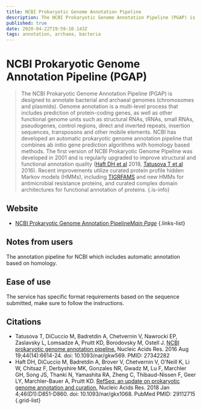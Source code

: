 ```yaml
---
title: NCBI Prokaryotic Genome Annotation Pipeline
description: The NCBI Prokaryotic Genome Annotation Pipeline (PGAP) is designed to annotate bacterial and archaeal genomes (chromosomes and plasmids).
published: true
date: 2020-04-22T19:59:10.143Z
tags: annotation, archaea, bacteria
---
```


# NCBI Prokaryotic Genome Annotation Pipeline (PGAP)

> The NCBI Prokaryotic Genome Annotation Pipeline (PGAP) is designed to annotate bacterial and archaeal genomes (chromosomes and plasmids).
&NewLine;
Genome annotation is a multi-level process that includes prediction of protein-coding genes, as well as other functional genome units such as structural RNAs, tRNAs, small RNAs, pseudogenes, control regions, direct and inverted repeats, insertion sequences, transposons and other mobile elements.
&NewLine;
NCBI has developed an automatic prokaryotic genome annotation pipeline that combines ab initio gene prediction algorithms with homology based methods. The first version of NCBI Prokaryotic Genome Pipeline was developed in 2001 and is regularly upgraded to improve structural and functional annotation quality ([Haft DH et al](https://www.ncbi.nlm.nih.gov/pubmed/29112715) 2018, [Tatusova T et al](https://www.ncbi.nlm.nih.gov/pubmed/27342282) 2016). Recent improvements utilize curated protein profile hidden Markov models (HMMs), including [TIGRFAMS](https://www.ncbi.nlm.nih.gov/genome/annotation_prok/tigrfams/) and new HMMs for antimicrobial resistance proteins, and curated complex domain architectures for functional annotation of proteins.
{.is-info}

## Website

- [NCBI Prokaryotic Genome Annotation Pipeline*Main Page*](https://www.ncbi.nlm.nih.gov/genome/annotation_prok/)
{.links-list}

## Notes from users
The annotation pipeline for NCBI which includes automatic annotation based on homology.

## Ease of use
The service has specific format requirements based on the sequence submitted, make sure to follow the instructions.

## Citations

- Tatusova T, DiCuccio M, Badretdin A, Chetvernin V, Nawrocki EP, Zaslavsky L, Lomsadze A, Pruitt KD, Borodovsky M, Ostell J. [NCBI prokaryotic genome annotation pipeline.](https://www.ncbi.nlm.nih.gov/pubmed/27342282) Nucleic Acids Res. 2016 Aug 19;44(14):6614-24. doi: 10.1093/nar/gkw569. PMID: 27342282
- Haft DH, DiCuccio M, Badretdin A, Brover V, Chetvernin V, O'Neill K, Li W, Chitsaz F, Derbyshire MK, Gonzales NR, Gwadz M, Lu F, Marchler GH, Song JS, Thanki N, Yamashita RA, Zheng C, Thibaud-Nissen F, Geer LY, Marchler-Bauer A, Pruitt KD. [RefSeq: an update on prokaryotic genome annotation and curation.](https://www.ncbi.nlm.nih.gov/pubmed/29112715) Nucleic Acids Res. 2018 Jan 4;46(D1):D851-D860. doi: 10.1093/nar/gkx1068. PubMed PMID: 29112715
{.grid-list}